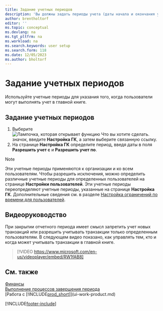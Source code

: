 ```yaml
---
title: Задание учетных периодов
description: 'Вы должны задать периоды учета (даты начала и окончания учета), чтобы определить, когда пользователи могут осуществлять учет в главной книге.'
author: brentholtorf
editor: ''
ms.topic: conceptual
ms.devlang: na
ms.tgt_pltfrm: na
ms.workload: na
ms.search.keywords: user setup
ms.search.form: 118
ms.date: 12/05/2023
ms.author: bholtorf
---
```

# Задание учетных периодов

Используйте учетные периоды для указания того, когда пользователи могут выполнять учет в главной книге.  

## Задание учетных периодов

1. Выберите ![Лампочка, которая открывает функцию Что вы хотите сделать.](media/ui-search/search_small.png "Что вы хотите сделать") значок, введите **Настройка ГК**, а затем выберите связанную ссылку.  
2. На странице **Настройка ГК** определите период, введя даты в поля **Разрешить учет с** и **Разрешить учет по**.  

> [!NOTE]  
> Эти учетные периоды применяются к организации и ко всем пользователям. Чтобы разрешить исключения, можно определить различные учетные периоды для определенных пользователей на странице **Настройки пользователей**. Эти учетные периоды переопределяют учетные периоды, указанные на странице **Настройка ГК**. Дополнительные сведения см. в разделе [Настройка ограничений по времени для пользователей](ui-define-granular-permissions.md#to-set-up-time-constraints-for-users).

## Видеоруководство

При закрытии отчетного периода имеет смысл запретить учет новых транзакций или разрешить учитывать транзакции только определенным пользователям. В следующем видео показано, как управлять тем, кто и когда может учитывать транзакции в главной книге.

> [!VIDEO https://www.microsoft.com/en-us/videoplayer/embed/RW1fAB8]

## См. также

[Финансы](finance.md)  
[Выполнение процессов завершения периода](year-how-complete-period-end-processes.md)  
[Работа с [!INCLUDE[prod_short](includes/prod_short.md)]](ui-work-product.md)


[!INCLUDE[footer-include](includes/footer-banner.md)]